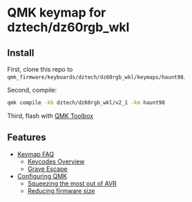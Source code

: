 # QMK keymap for dztech/dz60rgb_wkl

## Install

First, clone this repo to `qmk_firmware/keyboards/dztech/dz60rgb_wkl/keymaps/haunt98`.

Second, compile:

```sh
qmk compile -kb dztech/dz60rgb_wkl/v2_1 -km haunt98
```

Third, flash with [QMK Toolbox](https://github.com/qmk/qmk_toolbox)

## Features

- [Keymap FAQ](https://github.com/qmk/qmk_firmware/blob/master/docs/faq_keymap.md)
  - [Keycodes Overview](https://github.com/qmk/qmk_firmware/blob/master/docs/keycodes.md)
  - [Grave Escape](https://github.com/qmk/qmk_firmware/blob/master/docs/feature_grave_esc.md)
- [Configuring QMK](https://github.com/qmk/qmk_firmware/blob/master/docs/config_options.md)
  - [Squeezing the most out of AVR](https://github.com/qmk/qmk_firmware/blob/master/docs/squeezing_avr.md)
  - [Reducing firmware size](https://get.vial.today/docs/firmware-size.html)
